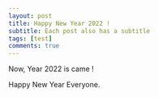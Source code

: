 ```yaml
---
layout: post
title: Happy New Year 2022 !
subtitle: Each post also has a subtitle
tags: [test]
comments: true
---
```


Now, Year 2022 is came !

Happy New Year Everyone.
